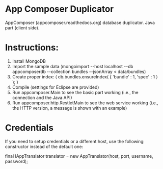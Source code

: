 App Composer Duplicator
=======================

AppComposer (appcomposer.readthedocs.org) database duplicator. Java part (client side).

Instructions:
=============

 1. Install MongoDB
 2. Import the sample data (mongoimport --host localhost --db appcomposerdb --collection bundles --jsonArray < data/bundles)
 3. Create proper index: ( db.bundles.ensureIndex( { 'bundle' : 1, 'spec' : 1 } ); )
 4. Compile (settings for Eclipse are provided)
 5. Run appcomposer.Main to see the basic part working (i.e., the connection and the Java API)
 6. Run appcomposer.http.RestletMain to see the web service working (i.e., the HTTP version, a message is shown with an example)

Credentials
===========

If you need to setup credentials or a different host, use the following constructor instead of the default one:

   final IAppTranslator translator = new AppTranslator(host, port, username, password);
